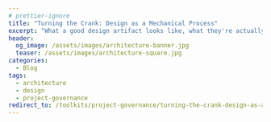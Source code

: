 ```yaml
---
# prettier-ignore
title: "Turning the Crank: Design as a Mechanical Process"
excerpt: "What a good design artifact looks like, what they're actually for, and how to use them efficiently to achieve a better outcome for your project."
header:
  og_image: /assets/images/architecture-banner.jpg
  teaser: /assets/images/architecture-square.jpg
categories:
  - Blog
tags:
  - architecture
  - design
  - project-governance
redirect_to: /toolkits/project-governance/turning-the-crank-design-as-a-mechanical-process/
---
```

